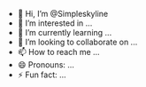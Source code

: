 - 👋 Hi, I’m @Simpleskyline
- 👀 I’m interested in ...
- 🌱 I’m currently learning ...
- 💞️ I’m looking to collaborate on ...
- 📫 How to reach me ...
- 😄 Pronouns: ...
- ⚡ Fun fact: ...

<!---
Simpleskyline/Simpleskyline is a ✨ special ✨ repository because its `README.md` (this file) appears on your GitHub profile.
You can click the Preview link to take a look at your changes.
--->
